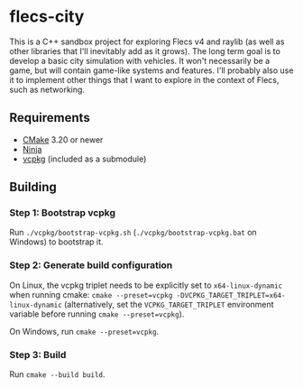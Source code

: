 # flecs-city

This is a C++ sandbox project for exploring Flecs v4 and raylib (as well as other libraries that I'll inevitably add as it grows). The long term goal is to develop a basic city simulation with vehicles. It won't necessarily be a game, but will contain game-like systems and features. I'll probably also use it to implement other things that I want to explore in the context of Flecs, such as networking.

## Requirements

* [CMake](https://github.com/Kitware/CMake) 3.20 or newer
* [Ninja](https://github.com/ninja-build/ninja)
* [vcpkg](https://github.com/microsoft/vcpkg) (included as a submodule)

## Building

### Step 1: Bootstrap vcpkg
Run `./vcpkg/bootstrap-vcpkg.sh` (`./vcpkg/bootstrap-vcpkg.bat` on Windows) to bootstrap it.

### Step 2: Generate build configuration
On Linux, the vcpkg triplet needs to be explicitly set to `x64-linux-dynamic` when running cmake: `cmake --preset=vcpkg -DVCPKG_TARGET_TRIPLET=x64-linux-dynamic` (alternatively, set the `VCPKG_TARGET_TRIPLET` environment variable before running `cmake --preset=vcpkg`).

On Windows, run `cmake --preset=vcpkg`.

### Step 3: Build
Run `cmake --build build`.
